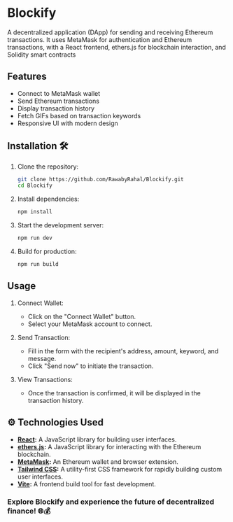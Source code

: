 ﻿# Blockify
 
A decentralized application (DApp) for sending and receiving Ethereum transactions. It uses MetaMask for authentication and Ethereum transactions, with a React frontend, ethers.js for blockchain interaction, and Solidity smart contracts


## Features
- Connect to MetaMask wallet
- Send Ethereum transactions
- Display transaction history
- Fetch GIFs based on transaction keywords
- Responsive UI with modern design

## Installation 🛠️
1. Clone the repository:
   
   ```bash
   git clone https://github.com/RawabyRahal/Blockify.git
   cd Blockify
3. Install dependencies:
   
   ```bash
   npm install

5. Start the development server:
   
   ```bash
   npm run dev
   
7. Build for production:
   
   ```bash
   npm run build

## Usage
1. Connect Wallet:
   - Click on the "Connect Wallet" button.
   - Select your MetaMask account to connect.

2. Send Transaction:
   - Fill in the form with the recipient's address, amount, keyword, and message.
   - Click "Send now" to initiate the transaction.

3. View Transactions:
   - Once the transaction is confirmed, it will be displayed in the transaction history.


## ⚙️ Technologies Used

- **[React](https://reactjs.org/):** A JavaScript library for building user interfaces.
- **[ethers.js](https://docs.ethers.io/v5/):** A JavaScript library for interacting with the Ethereum blockchain.
- **[MetaMask](https://metamask.io/):** An Ethereum wallet and browser extension.
- **[Tailwind CSS](https://tailwindcss.com/):** A utility-first CSS framework for rapidly building custom user interfaces.
- **[Vite](https://vitejs.dev/):** A frontend build tool for fast development.


### Explore Blockify and experience the future of decentralized finance! 🌐💰
